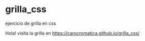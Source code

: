 # grilla_css
ejercicio de grilla en css

Hola! visita la grilla en https://carocromatica.github.io/grilla_css/
